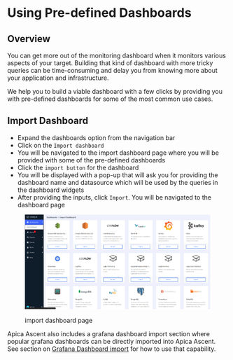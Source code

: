 # Using Pre-defined Dashboards

## Overview

You can get more out of the monitoring dashboard when it monitors various aspects of your target. Building that kind of dashboard with more tricky queries can be time-consuming and delay you from knowing more about your application and infrastructure.

We help you to build a viable dashboard with a few clicks by providing you with pre-defined dashboards for some of the most common use cases.&#x20;

## Import Dashboard

* Expand the dashboards option from the navigation bar
* Click on the `Import dashboard`
* You will be navigated to the import dashboard page where you will be provided with some of the pre-defined dashboards
* Click the `import button` for the dashboard
* You will be displayed with a pop-up that will ask you for providing the dashboard name and datasource which will be used by the queries in the dashboard widgets
* After providing the inputs, click `Import`. You will be navigated to the dashboard page



<figure><img src="../.gitbook/assets/Screenshot from 2023-01-02 19-26-12.png" alt=""><figcaption><p>import dashboard page</p></figcaption></figure>

Apica Ascent also includes a grafana dashboard import section where popular grafana dashboards can be directly imported into Apica Ascent. See section on [Grafana Dashboard import](import-grafana-dashboards.md) for how to use that capability.
